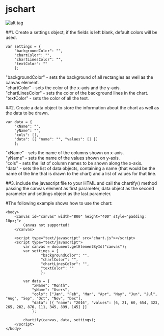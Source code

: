 # jschart
![alt tag](https://github.com/metadeath/jschart/blob/master/chart.png)


##1. Create a settings object, if the fields is left blank, default colors will be used.

	var settings = {
		"backgroundColor": "", 
		"chartColor": "",
		"chartLinesColor": "",
		"textColor": ""
		};

"backgroundColor" - sets the background of all rectangles as well as the canvas element.<br/>
"chartColor" - sets the color of the x-axis and the y-axis.<br/>
"chartLinesColor" - sets the color of the background lines in the chart.<br/>
"textColor" - sets the color of all the text.<br/>



##2. Create a data object to store the information about the chart as well as the data to be drawn.

	var data = {
		"xName": "",
		"yName": "",
		"cols": [],
		"data": [{ "name": "", "values": [] }]
		};

"xName" - sets the name of the columns shown on x-axis.<br/>
"yName" - sets the name of the values shown on y-axis.<br/>
"cols" - sets the list of column names to be shown along the x-axis.<br/>
"data" - sets the list of data objects, containing a name (that would be the name of the line that is drawn to the chart) and a list of values for that line.<br/>



##3. include the javascript file to your HTML and call the chartify() method passing the canvas element as first parameter, data object as the second parameter and settings object as the last parameter.



#The following example shows how to use the chart:


	<body>
		<canvas id="canvas" width="800" height="400" style="padding: 10px;">
			Canvas not supported!
		</canvas>

		<script type="text/javascript" src="chart.js"></script>	
		<script type="text/javascript">
			var canvas = document.getElementById("canvas");
			var settings = {
					"backgroundColor": "",
					"chartColor": "",
					"chartLinesColor": "",
					"textColor": ""
					};

			var data = {
				"xName": "Month",
				"yName": "Users",
				"cols": ["Jan", "Feb", "Mar", "Apr", "May", "Jun", "Jul", "Aug", "Sep", "Oct", "Nov", "Dec"],
				"data": [{ "name": "2016", "values": [6, 21, 60, 654, 323, 265, 282, 876, 111, 345, 899, 145] }]
				};

			chartify(canvas, data, settings);		
		</script>
	</body>

